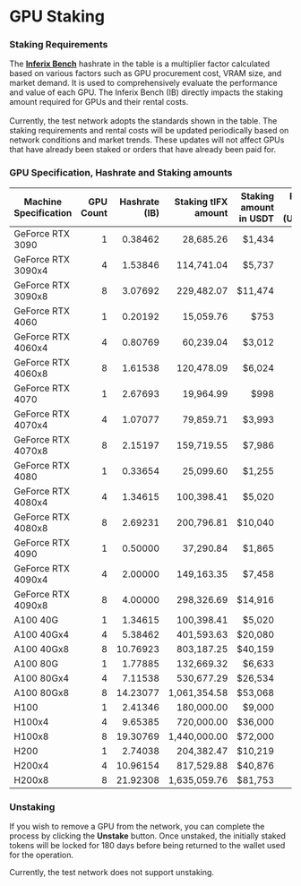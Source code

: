 # GPU Staking

### **Staking Requirements**

The [**Inferix Bench**](../inferix-whitepaper/economic-model/inferix-bench-and-ibme/) hashrate in the table is a multiplier factor calculated based on various factors such as GPU procurement cost, VRAM size, and market demand. It is used to comprehensively evaluate the performance and value of each GPU. The Inferix Bench (IB) directly impacts the staking amount required for GPUs and their rental costs. \
\
Currently, the test network adopts the standards shown in the table. The staking requirements and rental costs will be updated periodically based on network conditions and market trends. These updates will not affect GPUs that have already been staked or orders that have already been paid for.

### **GPU Specification, Hashrate and Staking amounts**

<table><thead><tr><th width="193">Machine Specification</th><th width="77" align="right">GPU Count</th><th align="right">Hashrate (IB)</th><th width="120" align="right">Staking tIFX amount</th><th align="right">Staking amount in USDT</th><th align="right">Renting Price (USDT/h)</th></tr></thead><tbody><tr><td>GeForce RTX 3090</td><td align="right">1</td><td align="right">0.38462</td><td align="right">28,685.26</td><td align="right">$1,434</td><td align="right">$0.2</td></tr><tr><td>GeForce RTX 3090x4</td><td align="right">4</td><td align="right">1.53846</td><td align="right">114,741.04</td><td align="right">$5,737</td><td align="right">$0.8</td></tr><tr><td>GeForce RTX 3090x8</td><td align="right">8</td><td align="right">3.07692</td><td align="right">229,482.07</td><td align="right">$11,474</td><td align="right">$1.6</td></tr><tr><td>GeForce RTX 4060</td><td align="right">1</td><td align="right">0.20192</td><td align="right">15,059.76</td><td align="right">$753</td><td align="right">$0.1</td></tr><tr><td>GeForce RTX 4060x4</td><td align="right">4</td><td align="right">0.80769</td><td align="right">60,239.04</td><td align="right">$3,012</td><td align="right">$0.4</td></tr><tr><td>GeForce RTX 4060x8</td><td align="right">8</td><td align="right">1.61538</td><td align="right">120,478.09</td><td align="right">$6,024</td><td align="right">$0.8</td></tr><tr><td>GeForce RTX 4070</td><td align="right">1</td><td align="right">2.67693</td><td align="right">19,964.99</td><td align="right">$998</td><td align="right">$0.13</td></tr><tr><td>GeForce RTX 4070x4</td><td align="right">4</td><td align="right">1.07077</td><td align="right">79,859.71</td><td align="right">$3,993</td><td align="right">$0.53</td></tr><tr><td>GeForce RTX 4070x8</td><td align="right">8</td><td align="right">2.15197</td><td align="right">159,719.55</td><td align="right">$7,986</td><td align="right">$1.07</td></tr><tr><td>GeForce RTX 4080</td><td align="right">1</td><td align="right">0.33654</td><td align="right">25,099.60</td><td align="right">$1,255</td><td align="right">$0.17</td></tr><tr><td>GeForce RTX 4080x4</td><td align="right">4</td><td align="right">1.34615</td><td align="right">100,398.41</td><td align="right">$5,020</td><td align="right">$0.67</td></tr><tr><td>GeForce RTX 4080x8</td><td align="right">8</td><td align="right">2.69231</td><td align="right">200,796.81</td><td align="right">$10,040</td><td align="right">$1.34</td></tr><tr><td>GeForce RTX 4090</td><td align="right">1</td><td align="right">0.50000</td><td align="right">37,290.84</td><td align="right">$1,865</td><td align="right">$0.25</td></tr><tr><td>GeForce RTX 4090x4</td><td align="right">4</td><td align="right">2.00000</td><td align="right">149,163.35</td><td align="right">$7,458</td><td align="right">$0.99</td></tr><tr><td>GeForce RTX 4090x8</td><td align="right">8</td><td align="right">4.00000</td><td align="right">298,326.69</td><td align="right">$14,916</td><td align="right">$1.99</td></tr><tr><td>A100 40G</td><td align="right">1</td><td align="right">1.34615</td><td align="right">100,398.41</td><td align="right">$5,020</td><td align="right">$0.67</td></tr><tr><td>A100 40Gx4</td><td align="right">4</td><td align="right">5.38462</td><td align="right">401,593.63</td><td align="right">$20,080</td><td align="right">$2.68</td></tr><tr><td>A100 40Gx8</td><td align="right">8</td><td align="right">10.76923</td><td align="right">803,187.25</td><td align="right">$40,159</td><td align="right">$5.36</td></tr><tr><td>A100 80G</td><td align="right">1</td><td align="right">1.77885</td><td align="right">132,669.32</td><td align="right">$6,633</td><td align="right">$0.88</td></tr><tr><td>A100 80Gx4</td><td align="right">4</td><td align="right">7.11538</td><td align="right">530,677.29</td><td align="right">$26,534</td><td align="right">$3.54</td></tr><tr><td>A100 80Gx8</td><td align="right">8</td><td align="right">14.23077</td><td align="right">1,061,354.58</td><td align="right">$53,068</td><td align="right">$7.08</td></tr><tr><td>H100</td><td align="right">1</td><td align="right">2.41346</td><td align="right">180,000.00</td><td align="right">$9,000</td><td align="right">$1.2</td></tr><tr><td>H100x4</td><td align="right">4</td><td align="right">9.65385</td><td align="right">720,000.00</td><td align="right">$36,000</td><td align="right">$4.8</td></tr><tr><td>H100x8</td><td align="right">8</td><td align="right">19.30769</td><td align="right">1,440,000.00</td><td align="right">$72,000</td><td align="right">$9.6</td></tr><tr><td>H200</td><td align="right">1</td><td align="right">2.74038</td><td align="right">204,382.47</td><td align="right">$10,219</td><td align="right">$1.36</td></tr><tr><td>H200x4</td><td align="right">4</td><td align="right">10.96154</td><td align="right">817,529.88</td><td align="right">$40,876</td><td align="right">$5.45</td></tr><tr><td>H200x8</td><td align="right">8</td><td align="right">21.92308</td><td align="right">1,635,059.76</td><td align="right">$81,753</td><td align="right">$10.9</td></tr></tbody></table>

### **Unstaking**&#x20;

If you wish to remove a GPU from the network, you can complete the process by clicking the **Unstake** button. Once unstaked, the initially staked tokens will be locked for 180 days before being returned to the wallet used for the operation.&#x20;

Currently, the test network does not support unstaking.
